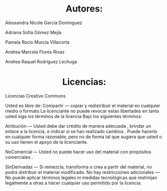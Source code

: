 <h1 align="center"> Autores: </h1>

Alessandra Nicole García Domínguez

Adriana Sofía Gómez Mejía 

Pamela Rocio Murcia Villacorta 

Andrea Marcela Flores Rivas 

Andrea Raquel Rodríguez Lechuga 

<h1 align="center"> Licencias:</h1>

Licencias Creative Commons 

Usted es libre de:
Compartir — copiar y redistribuir el material en cualquier medio o formato
La licenciante no puede revocar estas libertades en tanto usted siga los términos de la licencia
Bajo los siguientes términos:

Atribución — Usted debe dar crédito de manera adecuada , brindar un enlace a la licencia, e indicar si se han realizado cambios . Puede hacerlo en cualquier forma razonable, pero no de forma tal que sugiera que usted o su uso tienen el apoyo de la licenciante.

NoComercial — Usted no puede hacer uso del material con propósitos comerciales .

SinDerivadas — Si remezcla, transforma o crea a partir del material, no podrá distribuir el material modificado.
No hay restricciones adicionales — No puede aplicar términos legales ni medidas tecnológicas que restrinjan legalmente a otras a hacer cualquier uso permitido por la licencia.
